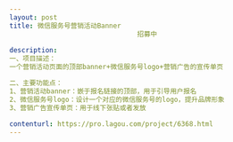 ```yaml
---                
layout: post       
title: 微信服务号营销活动Banner
                                招募中
           
description: 
一、项目描述：
一个营销活动页面的顶部banner+微信服务号logo+营销广告的宣传单页

二、主要功能点：
1、营销活动banner：嵌于报名链接的顶部，用于引导用户报名
2、微信服务号logo：设计一个对应的微信服务号的logo，提升品牌形象
3、营销广告宣传单页：用于线下张贴或者发放
     
contenturl: https://pro.lagou.com/project/6368.html      
---                 
```

